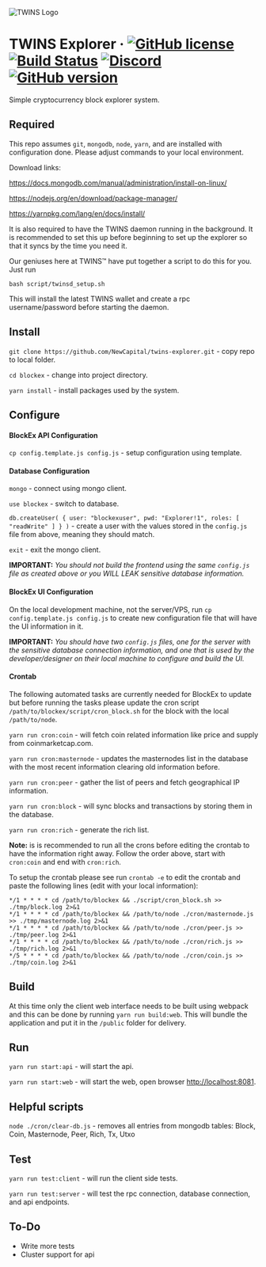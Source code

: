 ![TWINS Logo](https://win.win/img/system/logo.svg)

TWINS Explorer
&middot;
[![GitHub license](https://img.shields.io/github/license/NewCapital/twins-explorer.svg)](https://github.com/NewCapital/twins-explorer/blob/master/COPYING) [![Build Status](https://travis-ci.com/NewCapital/twins-explorer.svg?branch=master)](https://travis-ci.com/NewCapital/twins-explorer) [![Discord](https://img.shields.io/discord/479050479330918410.svg)](http://discord.dogec.io/) [![GitHub version](https://badge.fury.io/gh/TWINS-Core%2Ftwins-explorer.svg)](https://badge.fury.io/gh/TWINS-Core%2Ftwins-explorer)
=====

Simple cryptocurrency block explorer system.

## Required
This repo assumes `git`, `mongodb`, `node`, `yarn`, and are installed with configuration done.  Please adjust commands to your local environment. 

Download links:

https://docs.mongodb.com/manual/administration/install-on-linux/

https://nodejs.org/en/download/package-manager/

https://yarnpkg.com/lang/en/docs/install/

It is also required to have the TWINS daemon running in the background. It is recommended to set this up before beginning to set up the explorer so that it syncs by the time you need it.

Our geniuses here at TWINS™ have put together a script to do this for you. Just run

`bash script/twinsd_setup.sh`

This will install the latest TWINS wallet and create a rpc username/password before starting the daemon.

## Install
`git clone https://github.com/NewCapital/twins-explorer.git` - copy repo to local folder.

`cd blockex` - change into project directory.

`yarn install` - install packages used by the system.

## Configure
#### BlockEx API Configuration
`cp config.template.js config.js` - setup configuration using template.

#### Database Configuration
`mongo` - connect using mongo client.

`use blockex` - switch to database.

`db.createUser( { user: "blockexuser", pwd: "Explorer!1", roles: [ "readWrite" ] } )` - create a user with the values stored in the `config.js` file from above, meaning they should match.

`exit` - exit the mongo client.

__IMPORTANT:__ _You should not build the frontend using the same `config.js` file as created above or  you WILL LEAK sensitive database information._

#### BlockEx UI Configuration
On the local development machine, not the server/VPS, run `cp config.template.js config.js` to create new configuration file that will have the UI information in it.  

__IMPORTANT:__ _You should have two `config.js` files, one for the server with the sensitive database connection information, and one that is used by the developer/designer on their local machine to configure and build the UI._

#### Crontab
The following automated tasks are currently needed for BlockEx to update but before running the tasks please update the cron script `/path/to/blockex/script/cron_block.sh` for the block with the local `/path/to/node`.

`yarn run cron:coin` - will fetch coin related information like price and supply from coinmarketcap.com.

`yarn run cron:masternode` - updates the masternodes list in the database with the most recent information clearing old information before.

`yarn run cron:peer` - gather the list of peers and fetch geographical IP information.

`yarn run cron:block` - will sync blocks and transactions by storing them in the database.

`yarn run cron:rich` - generate the rich list.

__Note:__ is is recommended to run all the crons before editing the crontab to have the information right away.  Follow the order above, start with `cron:coin` and end with `cron:rich`.

To setup the crontab please see run `crontab -e` to edit the crontab and paste the following lines (edit with your local information):
```
*/1 * * * * cd /path/to/blockex && ./script/cron_block.sh >> ./tmp/block.log 2>&1
*/1 * * * * cd /path/to/blockex && /path/to/node ./cron/masternode.js >> ./tmp/masternode.log 2>&1
*/1 * * * * cd /path/to/blockex && /path/to/node ./cron/peer.js >> ./tmp/peer.log 2>&1
*/1 * * * * cd /path/to/blockex && /path/to/node ./cron/rich.js >> ./tmp/rich.log 2>&1
*/5 * * * * cd /path/to/blockex && /path/to/node ./cron/coin.js >> ./tmp/coin.log 2>&1
```

## Build
At this time only the client web interface needs to be built using webpack and this can be done by running `yarn run build:web`.  This will bundle the application and put it in the `/public` folder for delivery.

## Run
`yarn run start:api` - will start the api.

`yarn run start:web` - will start the web, open browser [http://localhost:8081](http://localhost:8081).

## Helpful scripts
`node ./cron/clear-db.js` - removes all entries from mongodb tables: Block, Coin, Masternode, Peer, Rich, Tx, Utxo

## Test
`yarn run test:client` - will run the client side tests.

`yarn run test:server` - will test the rpc connection, database connection, and api endpoints.

## To-Do
- Write more tests
- Cluster support for api

